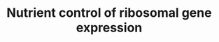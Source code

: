 ---
annotations:
- id: PW:0000004
  parent: regulatory pathway
  type: Pathway Ontology
  value: regulatory pathway
- id: PW:0000003
  parent: signaling pathway
  type: Pathway Ontology
  value: signaling pathway
authors:
- Stacia
- Bart Smeets
- Mkutmon
- MaintBot
- Egonw
citedin: ''
communities:
- SGD_Approved
description: 'Ribosomes are highly conserved large ribonucleoprotein (RNP) particles,
  consisting in yeast of a large 60S subunit and a small 40S subunit, that perform
  protein synthesis. Yeast ribosomes contain one copy each of four ribosomal RNAs
  (5S, 5.8S, 18S, and 25S; produced in two separate transcripts encoded within the
  rDNA repeat present as hundreds of copies on Chromosome 12) and 79 different ribosomal
  proteins (r-proteins), which are encoded by 137 different genes scattered about
  the genome, 59 of which are duplicated. The 60S subunit contains 46 proteins and
  three RNA molecules: 25S RNA of 3392 nt, hydrogen bonded to the 5.8S RNA of 158
  nt and associated with the 5S RNA of 121 nt. The 40S subunit has a single 18S RNA
  of 1798 nt and 33 proteins. All yeast ribosomal proteins have a mammalian homolog.
  PMID: 10690410, PMID: 22884264, PMID: 9421530, PMID: 9396790  In a rapidly growing
  yeast cell, 60% of total transcription is devoted to ribosomal RNA, and 50% of RNA
  polymerase II transcription and 90% of mRNA splicing are devoted to the production
  of mRNAs for r-proteins. Coordinate regulation of the rRNA genes and 137 r-protein
  genes is affected by nutritional cues and a number of signal transduction pathways
  that can abruptly induce or silence the ribosomal genes, whose transcripts have
  naturally short lifetimes, leading to major implications for the expression of other
  genes as well. The expression of some r-protein genes is influenced by Abf1p, and
  most are directly induced by binding of Rap1p to their promoters, which excludes
  nucleosomes and recruits Fhl1p and Ifh1p to drive transcription. PMID: 10409730,
  PMID: 12509467, PMID: 10542411, PMID: 2207166, PMID: 16782874  Ribosome synthesis
  is under nutrient control.  Synthesis of the four rRNAs and 79 different proteins  in
  equimolar amounts is one of the most energetically expensive cellular processes,
  and must be coordinated together.  Ribosome biogenesis requires all three RNA polymerases:
  Pol I for rRNA genes, Pol II for ribosomal protein genes, and Pol III for tRNA and
  5S RNA genes. Therefore, sensing quality and quantity of available nutrients is
  key in the regulation of ribosome biogenesis. PMID: 15489289, PMID: 18303986  Formation
  of transcription initiation complexes at the rDNA promoter depends on the association
  of RNA Pol I with the Rrn3p transcription factor, which is regulated by  phosphorylation/dephosphorylation
  of Rrn3p. During normal conditions, a surface serine patch on Rrn3p is not phosphorylated,
  enabling it to bind  RNA Pol I for efficient rDNA transcription. In stress conditions,
  the surface serine patch undergoes phosphorylation, which impairs the interaction
  of Rrn3p with RNA Pol I, repressing Pol I transcription, and thereby also reducing
  ribosome production and cell growth. The presence of glucose results in increased
  expression of RRN3. In cells treated with rapamycin, Rrn3p is subject to proteasome-dependent
  degradation, reducing the cellular amount of transcription-initiation competent
  RNA Pol I - Rrn3p complexes. PMID: 19796927, PMID: 8670901, PMID: 20421203, PMID:
  20154141, PMID: 18084032, PMID: 11717393, PMID: 14595104  Ribosomal protein genes
  and ribosomal biogenesis genes are transcribed by RNA polymerase II. The activation
  of these promoters requires the forkhead-like transcription factor, Fhl1p, the acitvity
  of which is subject to nutrient regulation via the Ifh1 activator and the Crf1 repressor.
  Under lack of stress, the TorC1 complex retains Crf1p in the cytoplasm in a dephosphorylated,
  inactive state. Upon nutrient deprivation, the PKA-responsive Yak1 kinase phosphorylates
  Crf1p, resulting in its translocation to the nucleus, where Crf1p competes with
  the Ifh1 activator to bind Fhl1p. The transcription factor Sfp1p also mediates TorC1
  regulation of ribosomal protein and ribosomal biogenesis genes. Interaction of Sfp1p
  with TorC1 reduces Sch9p phosphorylation, resulting in a negative feedback loop.  PMID:
  15620355, PMID: 19796927  Transcription by RNA polymerase III is negatively regulated
  by Maf1, a highly conserved repressor. Both the localization and activity of Maf1p
  are regulated by phosphorylation at various sites, mediated by TORC1, protein kinase
  A (PKA), and Sch9p.  In its dephosphorylated state, Maf1p binds the N-terminus of
  the Rpc160p subunit of Pol III to prevent closed-complex formation. Maf1p is maintained
  in the cytoplasm during vegetative growth via PKA- or Sch9p-mediated phosphorylation.
  Dephosphorylation allows translocation of Maf1p to the nucleus and nucleolus under
  stress conditions, which shuts down RNA Pol III transcription.Phosphorylation of
  Maf1p by CK2 occurs at promoters, which releases Maf1p from chromatin, liberating
  RNA Pol III from inhibition. PMID: 19684113, PMID: 19299514, PMID: 21383183, PMID:
  17005718, PMID: 22810236 '
last-edited: 2024-06-22
ndex: null
organisms:
- Saccharomyces cerevisiae
redirect_from:
- /index.php/Pathway:WP2869
- /instance/WP2869
- /instance/WP2869_r134113
revision: r134113
schema-jsonld:
- '@context': https://schema.org/
  '@id': https://wikipathways.github.io/pathways/WP2869.html
  '@type': Dataset
  creator:
    '@type': Organization
    name: WikiPathways
  description: 'Ribosomes are highly conserved large ribonucleoprotein (RNP) particles,
    consisting in yeast of a large 60S subunit and a small 40S subunit, that perform
    protein synthesis. Yeast ribosomes contain one copy each of four ribosomal RNAs
    (5S, 5.8S, 18S, and 25S; produced in two separate transcripts encoded within the
    rDNA repeat present as hundreds of copies on Chromosome 12) and 79 different ribosomal
    proteins (r-proteins), which are encoded by 137 different genes scattered about
    the genome, 59 of which are duplicated. The 60S subunit contains 46 proteins and
    three RNA molecules: 25S RNA of 3392 nt, hydrogen bonded to the 5.8S RNA of 158
    nt and associated with the 5S RNA of 121 nt. The 40S subunit has a single 18S
    RNA of 1798 nt and 33 proteins. All yeast ribosomal proteins have a mammalian
    homolog. PMID: 10690410, PMID: 22884264, PMID: 9421530, PMID: 9396790  In a rapidly
    growing yeast cell, 60% of total transcription is devoted to ribosomal RNA, and
    50% of RNA polymerase II transcription and 90% of mRNA splicing are devoted to
    the production of mRNAs for r-proteins. Coordinate regulation of the rRNA genes
    and 137 r-protein genes is affected by nutritional cues and a number of signal
    transduction pathways that can abruptly induce or silence the ribosomal genes,
    whose transcripts have naturally short lifetimes, leading to major implications
    for the expression of other genes as well. The expression of some r-protein genes
    is influenced by Abf1p, and most are directly induced by binding of Rap1p to their
    promoters, which excludes nucleosomes and recruits Fhl1p and Ifh1p to drive transcription.
    PMID: 10409730, PMID: 12509467, PMID: 10542411, PMID: 2207166, PMID: 16782874  Ribosome
    synthesis is under nutrient control.  Synthesis of the four rRNAs and 79 different
    proteins  in equimolar amounts is one of the most energetically expensive cellular
    processes, and must be coordinated together.  Ribosome biogenesis requires all
    three RNA polymerases: Pol I for rRNA genes, Pol II for ribosomal protein genes,
    and Pol III for tRNA and 5S RNA genes. Therefore, sensing quality and quantity
    of available nutrients is key in the regulation of ribosome biogenesis. PMID:
    15489289, PMID: 18303986  Formation of transcription initiation complexes at the
    rDNA promoter depends on the association of RNA Pol I with the Rrn3p transcription
    factor, which is regulated by  phosphorylation/dephosphorylation of Rrn3p. During
    normal conditions, a surface serine patch on Rrn3p is not phosphorylated, enabling
    it to bind  RNA Pol I for efficient rDNA transcription. In stress conditions,
    the surface serine patch undergoes phosphorylation, which impairs the interaction
    of Rrn3p with RNA Pol I, repressing Pol I transcription, and thereby also reducing
    ribosome production and cell growth. The presence of glucose results in increased
    expression of RRN3. In cells treated with rapamycin, Rrn3p is subject to proteasome-dependent
    degradation, reducing the cellular amount of transcription-initiation competent
    RNA Pol I - Rrn3p complexes. PMID: 19796927, PMID: 8670901, PMID: 20421203, PMID:
    20154141, PMID: 18084032, PMID: 11717393, PMID: 14595104  Ribosomal protein genes
    and ribosomal biogenesis genes are transcribed by RNA polymerase II. The activation
    of these promoters requires the forkhead-like transcription factor, Fhl1p, the
    acitvity of which is subject to nutrient regulation via the Ifh1 activator and
    the Crf1 repressor. Under lack of stress, the TorC1 complex retains Crf1p in the
    cytoplasm in a dephosphorylated, inactive state. Upon nutrient deprivation, the
    PKA-responsive Yak1 kinase phosphorylates Crf1p, resulting in its translocation
    to the nucleus, where Crf1p competes with the Ifh1 activator to bind Fhl1p. The
    transcription factor Sfp1p also mediates TorC1 regulation of ribosomal protein
    and ribosomal biogenesis genes. Interaction of Sfp1p with TorC1 reduces Sch9p
    phosphorylation, resulting in a negative feedback loop.  PMID: 15620355, PMID:
    19796927  Transcription by RNA polymerase III is negatively regulated by Maf1,
    a highly conserved repressor. Both the localization and activity of Maf1p are
    regulated by phosphorylation at various sites, mediated by TORC1, protein kinase
    A (PKA), and Sch9p.  In its dephosphorylated state, Maf1p binds the N-terminus
    of the Rpc160p subunit of Pol III to prevent closed-complex formation. Maf1p is
    maintained in the cytoplasm during vegetative growth via PKA- or Sch9p-mediated
    phosphorylation. Dephosphorylation allows translocation of Maf1p to the nucleus
    and nucleolus under stress conditions, which shuts down RNA Pol III transcription.Phosphorylation
    of Maf1p by CK2 occurs at promoters, which releases Maf1p from chromatin, liberating
    RNA Pol III from inhibition. PMID: 19684113, PMID: 19299514, PMID: 21383183, PMID:
    17005718, PMID: 22810236 '
  keywords:
  - Amino acidpermeases
  - Crf1prepressor
  - Cyr1padenylatecyclase
  - D-Glucose
  - Fhl1pregulator
  - Gpr1preceptor
  - Ifh1pactivator
  - Maf1pregulator
  - Rrn3pTF
  - Sch9pkinase
  - Sfp1pTF
  - Tpk1pkinase
  - Tpk2pkinase
  - Tpk3pkinase
  - Yak1pkinase
  - amino acids
  - cAMP
  license: CC0
  name: Nutrient control of ribosomal gene expression
seo: CreativeWork
title: Nutrient control of ribosomal gene expression
wpid: WP2869
---